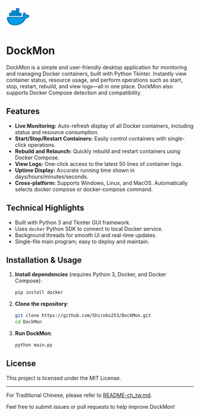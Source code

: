 <p align="left">
  <img src="imgs/docker_icon.png" alt="Docker Icon" width="64" height="64">
</p>

# DockMon

DockMon is a simple and user-friendly desktop application for monitoring and managing Docker containers, built with Python Tkinter. Instantly view container status, resource usage, and perform operations such as start, stop, restart, rebuild, and view logs—all in one place. DockMon also supports Docker Compose detection and compatibility.

## Features

- **Live Monitoring:** Auto-refresh display of all Docker containers, including status and resource consumption.
- **Start/Stop/Restart Containers:** Easily control containers with single-click operations.
- **Rebuild and Relaunch:** Quickly rebuild and restart containers using Docker Compose.
- **View Logs:** One-click access to the latest 50 lines of container logs.
- **Uptime Display:** Accurate running time shown in days/hours/minutes/seconds.
- **Cross-platform:** Supports Windows, Linux, and MacOS. Automatically selects docker compose or docker-compose command.

## Technical Highlights

- Built with Python 3 and Tkinter GUI framework.
- Uses `docker` Python SDK to connect to local Docker service.
- Background threads for smooth UI and real-time updates.
- Single-file main program; easy to deploy and maintain.

## Installation & Usage

1. **Install dependencies** (requires Python 3, Docker, and Docker Compose):
   ```bash
   pip install docker
   ```

2. **Clone the repository**:
   ```bash
   git clone https://github.com/Shiroko253/DockMon.git
   cd DockMon
   ```

3. **Run DockMon**:
   ```bash
   python main.py
   ```


## License

This project is licensed under the MIT License.

---

For Traditional Chinese, please refer to [README-ch_tw.md](doc/README-ch_tw.md).

Feel free to submit issues or pull requests to help improve DockMon!
